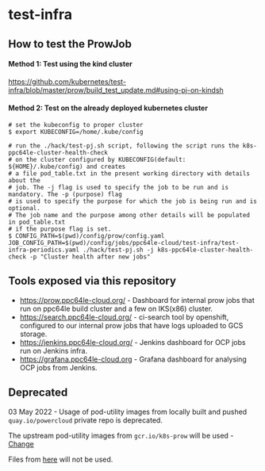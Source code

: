 # test-infra

## How to test the ProwJob

#### Method 1: Test using the kind cluster
https://github.com/kubernetes/test-infra/blob/master/prow/build_test_update.md#using-pj-on-kindsh

#### Method 2: Test on the already deployed kubernetes cluster

```shell script
# set the kubeconfig to proper cluster
$ export KUBECONFIG=/home/.kube/config

# run the ./hack/test-pj.sh script, following the script runs the k8s-ppc64le-cluster-health-check
# on the cluster configured by KUBECONFIG(default: ${HOME}/.kube/config) and creates 
# a file pod_table.txt in the present working directory with details about the 
# job. The -j flag is used to specify the job to be run and is mandatory. The -p (purpose) flag
# is used to specify the purpose for which the job is being run and is optional. 
# The job name and the purpose among other details will be populated in pod_table.txt 
# if the purpose flag is set.
$ CONFIG_PATH=$(pwd)/config/prow/config.yaml JOB_CONFIG_PATH=$(pwd)/config/jobs/ppc64le-cloud/test-infra/test-infra-periodics.yaml ./hack/test-pj.sh -j k8s-ppc64le-cluster-health-check -p "Cluster health after new jobs"
```

## Tools exposed via this repository

- https://prow.ppc64le-cloud.org/ - Dashboard for internal prow jobs that run on ppc64le build cluster and a few on IKS(x86) cluster.
- https://search.ppc64le-cloud.org/ - ci-search tool by openshift, configured to our internal prow jobs that have logs uploaded to GCS storage.
- https://jenkins.ppc64le-cloud.org/ - Jenkins dashboard for OCP jobs run on Jenkins infra.
- https://grafana.ppc64le-cloud.org - Grafana dashboard for analysing OCP jobs from Jenkins.

## Deprecated

03 May 2022 - Usage of pod-utility images from locally built and pushed `quay.io/powercloud` private repo is deprecated.

The upstream pod-utility images from `gcr.io/k8s-prow` will be used - [Change](https://github.com/ppc64le-cloud/test-infra/pull/309/files#diff-d840b3456d7d17beb3ded91cf0ca9d6fd065baedb31a0a634b5101df3f7925d4L77)

Files from [here](https://github.com/ppc64le-cloud/test-infra/tree/master/images/pod-utilities) will not be used.
